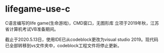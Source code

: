 # lifegame-use-c
C语言编写的life game(生命游戏)，CMD窗口，无图形库
立项于2019年秋，江苏省计算机考试VB准备期间。

截止于2020.5.13日，使用IDE已从codeblock更改为visual studio 2019。现代码已全部转移到vs文件夹中，codeblock工程文件将停止更新。

